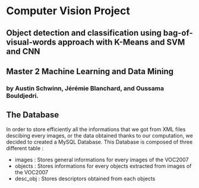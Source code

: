 # Computer Vision Project
## Object detection and classification using bag-of-visual-words approach with K-Means and SVM and CNN
## Master 2 Machine Learning and Data Mining
### by Austin Schwinn, Jérémie Blanchard, and Oussama Bouldjedri.


## The Database
  In order to store efficiently all the informations that we got from XML files descibing every images, or the data obtained thanks to our computation, we decided to created a MySQL Database.
This Database is composed of three different table : 
* images : Stores general informations for every images of the VOC2007
* objects : Stores informations for every objects extracted from images of the VOC2007
* desc_obj : Stores descriptors obtained from each objects
